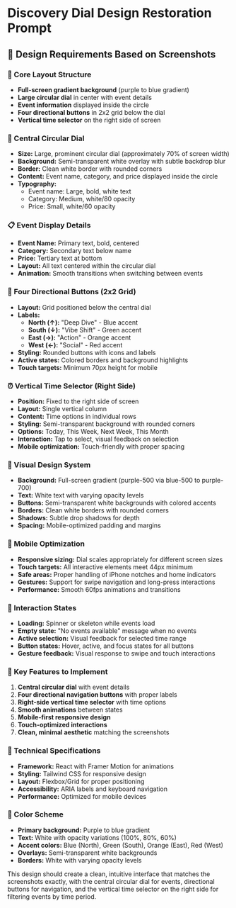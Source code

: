 # Discovery Dial Design Restoration Prompt

## 🎯 **Design Requirements Based on Screenshots**

### **📱 Core Layout Structure**
- **Full-screen gradient background** (purple to blue gradient)
- **Large circular dial** in center with event details
- **Event information** displayed inside the circle
- **Four directional buttons** in 2x2 grid below the dial
- **Vertical time selector** on the right side of screen

### **🔄 Central Circular Dial**
- **Size:** Large, prominent circular dial (approximately 70% of screen width)
- **Background:** Semi-transparent white overlay with subtle backdrop blur
- **Border:** Clean white border with rounded corners
- **Content:** Event name, category, and price displayed inside the circle
- **Typography:** 
  - Event name: Large, bold, white text
  - Category: Medium, white/80 opacity
  - Price: Small, white/60 opacity

### **📋 Event Display Details**
- **Event Name:** Primary text, bold, centered
- **Category:** Secondary text below name
- **Price:** Tertiary text at bottom
- **Layout:** All text centered within the circular dial
- **Animation:** Smooth transitions when switching between events

### **🎯 Four Directional Buttons (2x2 Grid)**
- **Layout:** Grid positioned below the central dial
- **Labels:**
  - **North (↑):** "Deep Dive" - Blue accent
  - **South (↓):** "Vibe Shift" - Green accent  
  - **East (→):** "Action" - Orange accent
  - **West (←):** "Social" - Red accent
- **Styling:** Rounded buttons with icons and labels
- **Active states:** Colored borders and background highlights
- **Touch targets:** Minimum 70px height for mobile

### **⏰ Vertical Time Selector (Right Side)**
- **Position:** Fixed to the right side of screen
- **Layout:** Single vertical column
- **Content:** Time options in individual rows
- **Styling:** Semi-transparent background with rounded corners
- **Options:** Today, This Week, Next Week, This Month
- **Interaction:** Tap to select, visual feedback on selection
- **Mobile optimization:** Touch-friendly with proper spacing

### **🎨 Visual Design System**
- **Background:** Full-screen gradient (purple-500 via blue-500 to purple-700)
- **Text:** White text with varying opacity levels
- **Buttons:** Semi-transparent white backgrounds with colored accents
- **Borders:** Clean white borders with rounded corners
- **Shadows:** Subtle drop shadows for depth
- **Spacing:** Mobile-optimized padding and margins

### **📱 Mobile Optimization**
- **Responsive sizing:** Dial scales appropriately for different screen sizes
- **Touch targets:** All interactive elements meet 44px minimum
- **Safe areas:** Proper handling of iPhone notches and home indicators
- **Gestures:** Support for swipe navigation and long-press interactions
- **Performance:** Smooth 60fps animations and transitions

### **🔄 Interaction States**
- **Loading:** Spinner or skeleton while events load
- **Empty state:** "No events available" message when no events
- **Active selection:** Visual feedback for selected time range
- **Button states:** Hover, active, and focus states for all buttons
- **Gesture feedback:** Visual response to swipe and touch interactions

### **🎯 Key Features to Implement**
1. **Central circular dial** with event details
2. **Four directional navigation buttons** with proper labels
3. **Right-side vertical time selector** with time options
4. **Smooth animations** between states
5. **Mobile-first responsive design**
6. **Touch-optimized interactions**
7. **Clean, minimal aesthetic** matching the screenshots

### **📐 Technical Specifications**
- **Framework:** React with Framer Motion for animations
- **Styling:** Tailwind CSS for responsive design
- **Layout:** Flexbox/Grid for proper positioning
- **Accessibility:** ARIA labels and keyboard navigation
- **Performance:** Optimized for mobile devices

### **🎨 Color Scheme**
- **Primary background:** Purple to blue gradient
- **Text:** White with opacity variations (100%, 80%, 60%)
- **Accent colors:** Blue (North), Green (South), Orange (East), Red (West)
- **Overlays:** Semi-transparent white backgrounds
- **Borders:** White with varying opacity levels

This design should create a clean, intuitive interface that matches the screenshots exactly, with the central circular dial for events, directional buttons for navigation, and the vertical time selector on the right side for filtering events by time period.

